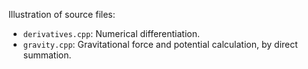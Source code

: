 Illustration of source files:
- `derivatives.cpp`: Numerical differentiation.
- `gravity.cpp`: Gravitational force and potential calculation, by direct summation.
